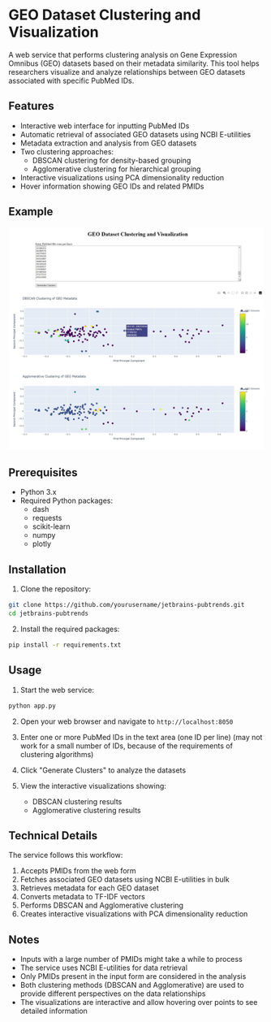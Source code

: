# GEO Dataset Clustering and Visualization

A web service that performs clustering analysis on Gene Expression Omnibus (GEO) datasets based on their metadata similarity. This tool helps researchers visualize and analyze relationships between GEO datasets associated with specific PubMed IDs.

## Features

- Interactive web interface for inputting PubMed IDs
- Automatic retrieval of associated GEO datasets using NCBI E-utilities
- Metadata extraction and analysis from GEO datasets
- Two clustering approaches:
  - DBSCAN clustering for density-based grouping
  - Agglomerative clustering for hierarchical grouping
- Interactive visualizations using PCA dimensionality reduction
- Hover information showing GEO IDs and related PMIDs

## Example

<p align="center">
<img src="media/example.jpg" alt="example screenshot">
</p>

## Prerequisites

- Python 3.x
- Required Python packages:
  - dash
  - requests
  - scikit-learn
  - numpy
  - plotly

## Installation

1. Clone the repository:

```bash
git clone https://github.com/yourusername/jetbrains-pubtrends.git
cd jetbrains-pubtrends
```

2. Install the required packages:

```bash
pip install -r requirements.txt
```

## Usage

1. Start the web service:

```bash
python app.py
```

2. Open your web browser and navigate to `http://localhost:8050`

3. Enter one or more PubMed IDs in the text area (one ID per line)
   (may not work for a small number of IDs, because of the requirements of clustering algorithms)

4. Click "Generate Clusters" to analyze the datasets

5. View the interactive visualizations showing:
   - DBSCAN clustering results
   - Agglomerative clustering results

## Technical Details

The service follows this workflow:

1. Accepts PMIDs from the web form
2. Fetches associated GEO datasets using NCBI E-utilities in bulk
3. Retrieves metadata for each GEO dataset
4. Converts metadata to TF-IDF vectors
5. Performs DBSCAN and Agglomerative clustering
6. Creates interactive visualizations with PCA dimensionality reduction

## Notes

- Inputs with a large number of PMIDs might take a while to process
- The service uses NCBI E-utilities for data retrieval
- Only PMIDs present in the input form are considered in the analysis
- Both clustering methods (DBSCAN and Agglomerative) are used to provide different perspectives on the data relationships
- The visualizations are interactive and allow hovering over points to see detailed information
